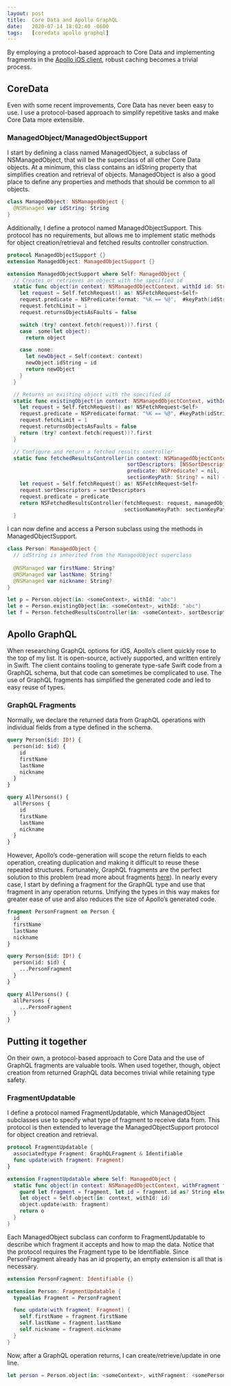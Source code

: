 ```yaml
---
layout: post
title:  Core Data and Apollo GraphQL
date:   2020-07-14 18:02:40 -0600
tags:   [coredata apollo graphql]
---
```

By employing a protocol-based approach to Core Data and implementing fragments in the [Apollo iOS client](https://github.com/apollographql/apollo-ios), robust caching becomes a trivial process.

## CoreData
Even with some recent improvements, Core Data has never been easy to use. I use a protocol-based approach to simplify repetitive tasks and make Core Data more extensible.

### ManagedObject/ManagedObjectSupport
I start by defining a class named ManagedObject, a subclass of NSManagedObject, that will be the superclass of all other Core Data objects. At a minimum, this class contains an idString property that simplifies creation and retrieval of objects. ManagedObject is also a good place to define any properties and methods that should be common to all objects.

```swift
class ManagedObject: NSManagedObject {
  @NSManaged var idString: String
}
```

Additionally, I define a protocol named ManagedObjectSupport. This protocol has no requirements, but allows me to implement static methods for object creation/retrieval and fetched results controller construction.

```swift
protocol ManagedObjectSupport {}
extension ManagedObject: ManagedObjectSupport {}

extension ManagedObjectSupport where Self: ManagedObject {
  // Creates or retrieves an object with the specified id
  static func object(in context: NSManagedObjectContext, withId id: String) -> Self {
    let request = Self.fetchRequest() as! NSFetchRequest<Self>
    request.predicate = NSPredicate(format: "%K == %@",  #keyPath(idString), id)
    request.fetchLimit = 1
    request.returnsObjectsAsFaults = false

    switch (try? context.fetch(request))?.first {
    case .some(let object):
      return object

    case .none:
      let newObject = Self(context: context)
      newObject.idString = id
      return newObject
    }
  }

  // Returns an existing object with the specified id
  static func existingObject(in context: NSManagedObjectContext, withId id: String) -> Self? {
    let request = Self.fetchRequest() as! NSFetchRequest<Self>
    request.predicate = NSPredicate(format: "%K == %@", #keyPath(idString), id)
    request.fetchLimit = 1
    request.returnsObjectsAsFaults = false
    return (try? context.fetch(request))?.first
  }

  // Configure and return a fetched results controller
  static func fetchedResultsController(in context: NSManagedObjectContext,
                                       sortDescriptors: [NSSortDescriptor]? = nil,
                                       predicate: NSPredicate? = nil,
                                       sectionKeyPath: String? = nil) -> NSFetchedResultsController<Self> {
    let request = Self.fetchRequest() as! NSFetchRequest<Self>
    request.sortDescriptors = sortDescriptors
    request.predicate = predicate
    return NSFetchedResultsController(fetchRequest: request, managedObjectContext: context,
                                      sectionNameKeyPath: sectionKeyPath, cacheName: nil)
  }
```

I can now define and access a Person subclass using the methods in ManagedObjectSupport.

```swift
class Person: ManagedObject {
  // idString is inherited from the ManagedObject superclass
  
  @NSManaged var firstName: String?
  @NSManaged var lastName: String?
  @NSManaged var nickname: String?
}

let p = Person.object(in: <someContext>, withId: "abc")
let e = Person.existingObject(in: <someContext>, withId: "abc")
let f = Person.fetchedResultsController(in: <someContext>, sortDescriptors: <someDescriptors>)
```

## Apollo GraphQL
When researching GraphQL options for iOS, Apollo’s client quickly rose to the top of my list. It is open-source, actively supported, and written entirely in Swift. The client contains tooling to generate type-safe Swift code from a GraphQL schema, but that code can sometimes be complicated to use. The use of GraphQL fragments has simplified the generated code and led to easy reuse of types.

### GraphQL Fragments
Normally, we declare the returned data from GraphQL operations with individual fields from a type defined in the schema.

```graphql
query Person($id: ID!) {
  person(id: $id) {
    id
    firstName
    lastName
    nickname
  }
}

query AllPersons() {
  allPersons {
    id
    firstName
    lastName
    nickname
  }
}
```
However, Apollo’s code-generation will scope the return fields to each operation, creating duplication and making it difficult to reuse these repeated structures. Fortunately, GraphQL fragments are the perfect solution to this problem (read more about fragments [here](https://graphql.org/learn/queries/#fragments)). In nearly every case, I start by defining a fragment for the GraphQL type and use that fragment in any operation returns. Unifying the types in this way makes for greater ease of use and also reduces the size of Apollo’s generated code.

```graphql
fragment PersonFragment on Person {
  id
  firstName
  lastName
  nickname
}

query Person($id: ID!) {
  person(id: $id) {
    ...PersonFragment
  }
}

query AllPersons() {
  allPersons {
    ...PersonFragment
  }
}
```

## Putting it together
On their own, a protocol-based approach to Core Data and the use of GraphQL fragments are valuable tools. When used together, though, object creation from returned GraphQL data becomes trivial while retaining type safety.

### FragmentUpdatable
I define a protocol named FragmentUpdatable, which ManagedObject subclasses use to specify what type of fragment to receive data from. This protocol is then extended to leverage the ManagedObjectSupport protocol for object creation and retrieval.

```swift
protocol FragmentUpdatable {
  associatedtype Fragment: GraphQLFragment & Identifiable
  func update(with fragment: Fragment)
}

extension FragmentUpdatable where Self: ManagedObject {
  static func object(in context: NSManagedObjectContext, withFragment fragment: Self.Fragment?) -> Self? {
    guard let fragment = fragment, let id = fragment.id as? String else { return nil }
    let object = Self.object(in: context, withId: id)
    object.update(with: fragment)
    return o
  }
}
```

Each ManagedObject subclass can conform to FragmentUpdatable to describe which fragment it accepts and how to map the data. Notice that the protocol requires the Fragment type to be Identifiable. Since PersonFragment already has an id property, an empty extension is all that is necessary.

```swift
extension PersonFragment: Identifiable {}

extension Person: FragmentUpdatable {
  typealias Fragment = PersonFragment

  func update(with fragment: Fragment) {
    self.firstName = fragment.firstName
    self.lastName = fragment.lastName
    self.nickname = fragment.nickname
  }
}
```

Now, after a GraphQL operation returns, I can create/retrieve/update in one line.

```swift
let person = Person.object(in: <someContext>, withFragment: <somePersonFragment>)
```




